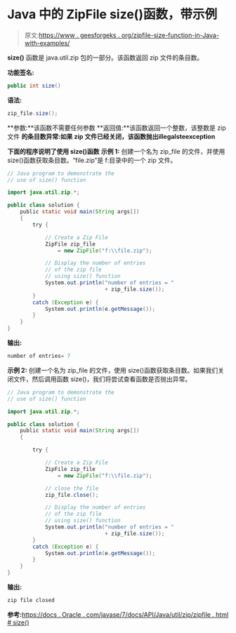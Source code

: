 # Java 中的 ZipFile size()函数，带示例

> 原文:[https://www . geesforgeks . org/zipfile-size-function-in-Java-with-examples/](https://www.geeksforgeeks.org/zipfile-size-function-in-java-with-examples/)

**size()** 函数是 java.util.zip 包的一部分。该函数返回 zip 文件的条目数。

**功能签名:**

```java
public int size()
```

**语法:**

```java
zip_file.size();
```

**参数:**该函数不需要任何参数
**返回值:**该函数返回一个整数，该整数是 zip 文件
**的条目数异常:**如果 zip 文件已经关闭，该函数抛出**illegalsteexception**

**下面的程序说明了使用 size()函数**
**示例 1:** 创建一个名为 zip_file 的文件，并使用 size()函数获取条目数。“file.zip”是 f:目录中的一个 zip 文件。

```java
// Java program to demonstrate the
// use of size() function

import java.util.zip.*;

public class solution {
    public static void main(String args[])
    {
        try {

            // Create a Zip File
            ZipFile zip_file
                = new ZipFile("f:\\file.zip");

            // Display the number of entries
            // of the zip file
            // using size() function
            System.out.println("number of entries = "
                               + zip_file.size());
        }
        catch (Exception e) {
            System.out.println(e.getMessage());
        }
    }
}
```

**输出:**

```java
number of entries= 7

```

**示例 2:** 创建一个名为 zip_file 的文件，使用 size()函数获取条目数。如果我们关闭文件，然后调用函数 size()，我们将尝试查看函数是否抛出异常。

```java
// Java program to demonstrate the
// use of size() function

import java.util.zip.*;

public class solution {
    public static void main(String args[])
    {

        try {

            // Create a Zip File
            ZipFile zip_file
                = new ZipFile("f:\\file.zip");

            // close the file
            zip_file.close();

            // Display the number of entries
            // of the zip file
            // using size() function
            System.out.println("number of entries = "
                               + zip_file.size());
        }
        catch (Exception e) {
            System.out.println(e.getMessage());
        }
    }
}
```

**输出:**

```java
zip file closed

```

**参考:**[https://docs . Oracle . com/javase/7/docs/API/Java/util/zip/zipfile . html # size()](https://docs.oracle.com/javase/7/docs/api/java/util/zip/ZipFile.html#size())